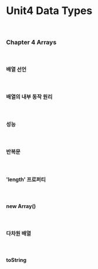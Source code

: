 # Unit4 Data Types
<br>

### Chapter 4 Arrays
<br>

#### 배열 선언
<br>

#### 배열의 내부 동작 원리
<br>

#### 성능
<br>

#### 반복문
<br>

#### 'length' 프로퍼티
<br>

#### new Array()
<br>

#### 다차원 배열
<br>

#### toString
<br>
